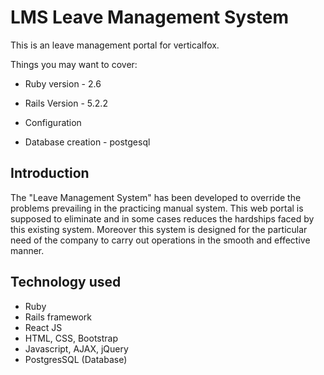# LMS Leave Management System

This is an leave management portal for verticalfox.

Things you may want to cover:

* Ruby version - 2.6 

* Rails Version - 5.2.2

* Configuration

* Database creation - postgesql


## Introduction
The "Leave Management System" has been developed to override the problems prevailing in the practicing manual system. This web portal is supposed to eliminate and in some cases reduces the hardships faced by this existing system. Moreover this system is designed for the particular need of the company to carry out operations in the smooth and effective manner.



## Technology used
* Ruby
* Rails framework
* React JS
* HTML, CSS, Bootstrap
* Javascript, AJAX, jQuery
* PostgresSQL (Database)
